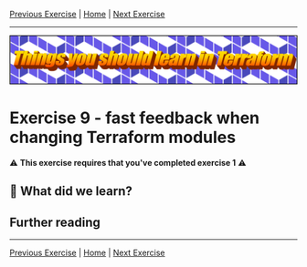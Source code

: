 [Previous Exercise] | [Home] | [Next Exercise]

[Previous Exercise]: ../08_import-existing-resources-no-disruption/README.md
[Home]: ../../README.md
[Next Exercise]: ../10_trigger-dependant-pipelines-remote-state/README.md

---

![Things you should learn in Terraform](../../assets/logo.png)

# Exercise 9 - fast feedback when changing Terraform modules

⚠️ **This exercise requires that you've completed exercise 1** ⚠️

## 🍎 What did we learn?

## Further reading

---

[Previous Exercise] | [Home] | [Next Exercise]
